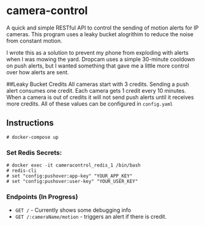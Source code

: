 # camera-control

A quick and simple RESTful API to control the sending of motion alerts for IP cameras. This program uses a leaky bucket alogrithim to reduce the noise from constant motion.

I wrote this as a solution to prevent my phone from exploding with alerts when I was mowing the yard. Dropcam uses a simple 30-minute cooldown on push alerts, but I wanted something that gave me a little more control over how alerts are sent.

##Leaky Bucket Credits
All cameras start with 3 credits. Sending a push alert consumes one credit. Each camera gets 1 credit every 10 minutes. When a camera is out of credits it will not send push alerts until it receives more credits. All of these values can be configured in `config.yaml`

## Instructions
    # docker-compose up
    
### Set Redis Secrets:
    # docker exec -it cameracontrol_redis_1 /bin/bash
    # redis-cli
    # set "config:pushover:app-key" "YOUR_APP_KEY"
    # set "config:pushover:user-key" "YOUR_USER_KEY"
### Endpoints (In Progress)
* `GET /` - Currently shows some debugging info
* `GET /:cameraName/motion` - triggers an alert if there is credit.
